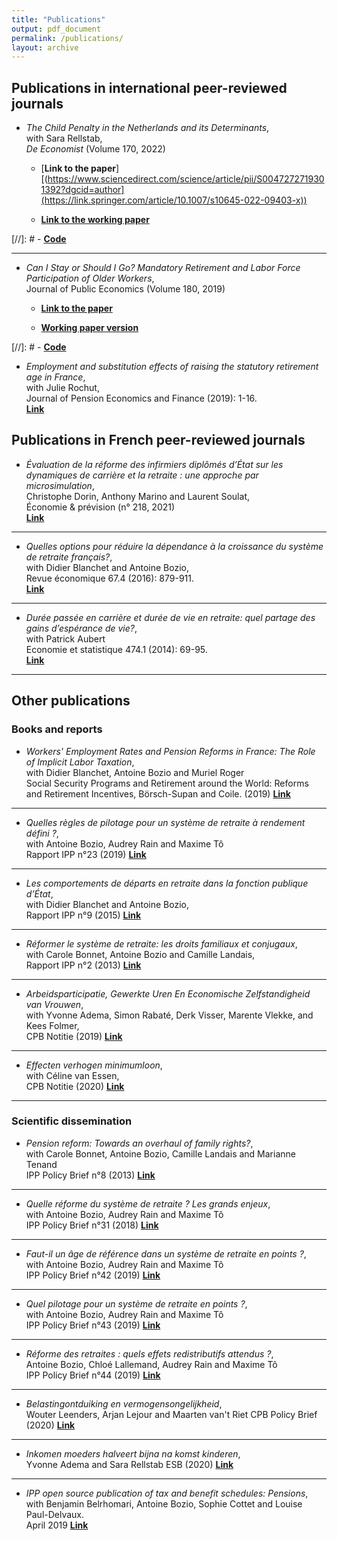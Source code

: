 ```yaml
---
title: "Publications"
output: pdf_document
permalink: /publications/
layout: archive
---
```



## Publications in international peer-reviewed journals


- *The Child Penalty in the Netherlands and its Determinants*,  
with Sara Rellstab,  
*De Economist* (Volume 170, 2022)


    - [**Link to the paper**][(https://www.sciencedirect.com/science/article/pii/S0047272719301392?dgcid=author](https://link.springer.com/article/10.1007/s10645-022-09403-x))
    
    - [**Link to the working paper**]([https://halshs.archives-ouvertes.fr/halshs-01521150/document](https://www.cpb.nl/en/the-child-penalty-in-the-netherlands-and-its-determinants))
    
[//]: #  - [**Code**](https://framagit.org/simrab/mro)

 ___


- *Can I Stay or Should I Go? Mandatory Retirement and Labor Force Participation of Older Workers*,  
  Journal of Public Economics (Volume 180, 2019)

    - [**Link to the paper**](https://www.sciencedirect.com/science/article/pii/S0047272719301392?dgcid=author)
    
    - [**Working paper version**](https://halshs.archives-ouvertes.fr/halshs-01521150/document)
    
[//]: #  - [**Code**](https://framagit.org/simrab/mro)


- *Employment and substitution effects of raising the statutory retirement age in France*,  
with Julie Rochut,  
Journal of Pension Economics and Finance (2019): 1-16.  
[**Link**](https://www.cambridge.org/core/journals/journal-of-pension-economics-and-finance/article/employment-and-substitution-effects-of-raising-the-statutory-retirement-age-in-france/4286104DFC75D283D1652996120C2B1C)


## Publications in French peer-reviewed journals

- *Évaluation de la réforme des infirmiers diplômés d’État sur les dynamiques de carrière et la retraite : une approche par microsimulation*,  
Christophe Dorin, Anthony Marino and Laurent Soulat,  
Économie & prévision (n° 218, 2021)  
[**Link**](https://www.cairn.info/revue-economique-2016-4-page-879.htm)

___


- *Quelles options pour réduire la dépendance à la croissance du système de retraite français?*,  
with Didier Blanchet and Antoine Bozio,  
Revue économique 67.4 (2016): 879-911.  
[**Link**](https://www.cairn.info/revue-economique-2016-4-page-879.htm)

___

- *Durée passée en carrière et durée de vie en retraite: quel partage des gains d’espérance de vie?*,  
with Patrick Aubert  
Economie et statistique 474.1 (2014): 69-95.  
[**Link**](https://www.insee.fr/en/statistiques/1377631?sommaire=1377642)

___

## Other publications 

### Books and reports 

- *Workers' Employment Rates and Pension Reforms in France: The Role of Implicit Labor Taxation*,  
with Didier Blanchet, Antoine Bozio and Muriel Roger  
Social Security Programs and Retirement around the World: Reforms and Retirement Incentives, Börsch-Supan and Coile. (2019)
[**Link**](https://www.nber.org/books-and-chapters/social-security-programs-and-retirement-around-world-reforms-and-retirement-incentives/workers-employment-rates-and-pension-reforms-france-role-implicit-labor-taxation)

___

- *Quelles règles de pilotage pour un système de retraite à rendement défini ?*,  
with Antoine Bozio, Audrey Rain and Maxime Tô    
Rapport IPP n°23 (2019)
[**Link**](https://www.ipp.eu/wp-content/uploads/2019/06/regles-pilotage-retraite-points-ipp-juin-2019.pdf)

___

- *Les comportements de départs en retraite dans la fonction publique d’État*,  
with Didier Blanchet and Antoine Bozio,  
Rapport IPP n°9 (2015)
[**Link**](https://www.ipp.eu/wp-content/uploads/2015/06/depart-retraite-fct-publique-etat-rapport-IPP-juin2015.pdf)

___

- *Réformer le système de retraite: les droits familiaux et conjugaux*,  
with Carole Bonnet, Antoine Bozio and Camille Landais,  
Rapport IPP n°2 (2013)
[**Link**](https://www.ipp.eu/wp-content/uploads/2012/08/retraites-droits-conjugaux-familiaux-rapport-IPP-juin2013.pdf)

___

- *Arbeidsparticipatie, Gewerkte Uren En Economische Zelfstandigheid van Vrouwen*,  
with Yvonne Adema, Simon Rabaté, Derk Visser, Marente Vlekke, and Kees Folmer,  
CPB Notitie (2019)
[**Link**](https://www.cpb.nl/sites/default/files/omnidownload/cpb-notitie-economische-zelfstandigheid-vrouwen_fin2.pdf)

___

- *Effecten verhogen minimumloon*,  
with Céline van Essen,   
CPB Notitie (2020)
[**Link**](https://www.cpb.nl/sites/default/files/omnidownload/CPB-Notitie-Effecten-verhogen-minimumloon.pdf)

___


### Scientific dissemination 


- *Pension reform: Towards an overhaul of family rights?*,  
with Carole Bonnet, Antoine Bozio, Camille Landais and Marianne Tenand  
IPP Policy Brief n°8 (2013)
[**Link**](http://www.ipp.eu/wp-content/uploads/2013/10/n8-IPP-policy-brief-october2013.pdf)

___
- *Quelle réforme du système de retraite ? Les grands enjeux*,  
with Antoine Bozio, Audrey Rain and Maxime Tô    
IPP Policy Brief n°31 (2018)
[**Link**](https://www.ipp.eu/actualites/note-ipp-n31-quelle-reforme-du-systeme-de-retraite-les-grands-enjeux/)

___

- *Faut-il un âge de référence dans un système de retraite en points ?*,  
with Antoine Bozio, Audrey Rain and Maxime Tô    
IPP Policy Brief n°42 (2019)
[**Link**](https://www.ipp.eu/wp-content/uploads/2019/06/n42-notesIPP-juin2019.pdf)

___

- *Quel pilotage pour un système de retraite en points ?*,  
with Antoine Bozio, Audrey Rain and Maxime Tô    
IPP Policy Brief n°43 (2019)
[**Link**](https://www.ipp.eu/wp-content/uploads/2019/06/n43-notesIPP-juin2019.pdf)

___

- *Réforme des retraites : quels effets redistributifs attendus ?*,  
 Antoine Bozio, Chloé Lallemand, Audrey Rain and Maxime Tô  
IPP Policy Brief n°44 (2019)
[**Link**](https://www.ipp.eu/wp-content/uploads/2019/06/n44-notesIPP-juin2019.pdf)

___

- *Belastingontduiking en vermogensongelijkheid*,  
 Wouter Leenders, Arjan Lejour and Maarten van't Riet
CPB Policy Brief (2020)
[**Link**](https://www.cpb.nl/belastingontduiking-en-vermogensongelijkheid)

___

- *Inkomen moeders halveert bijna na komst kinderen*,  
 Yvonne Adema and Sara Rellstab
ESB (2020)
[**Link**](https://esb.nu/esb/20061616/inkomen-moeders-halveert-bijna-na-komst-kinderen)

___

- *IPP open source publication of tax and benefit schedules: Pensions*,  
with Benjamin Belrhomari, Antoine Bozio, Sophie Cottet and Louise Paul-Delvaux.  
April 2019 
[**Link**](https://www.ipp.eu/baremes-ipp/regimes-de-retraites/)







